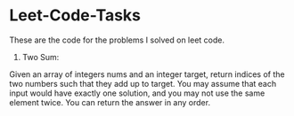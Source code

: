 # Leet-Code-Tasks
These are the code for the problems I solved on leet code.

1. Two Sum:

Given an array of integers nums and an integer target, return indices of the two numbers such that they add up to target. You may assume that each input would have exactly one solution, and you may not use the same element twice. You can return the answer in any order.
